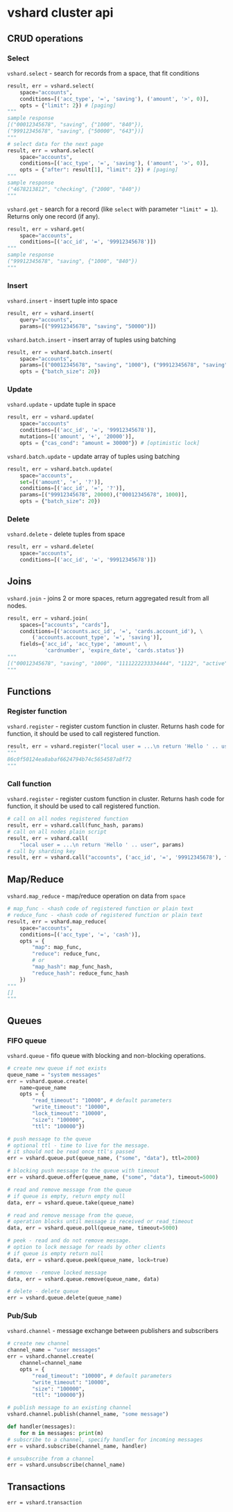 # vshard cluster api

## CRUD operations
### Select
`vshard.select` - search for records from a space, that fit conditions
```python
result, err = vshard.select(
    space="accounts",
    conditions=[('acc_type', '=', 'saving'), ('amount', '>', 0)],
    opts = {"limit": 2}) # [paging]
"""
sample response
[("00012345678", "saving", {"1000", "840"}),
("99912345678", "saving", {"50000", "643"})]
"""
# select data for the next page
result, err = vshard.select(
    space="accounts",
    conditions=[('acc_type', '=', 'saving'), ('amount', '>', 0)],
    opts = {"after": result[1], "limit": 2}) # [paging]
"""
sample response
("4678213812", "checking", {"2000", "840"})
"""
```

`vshard.get` - search for a record (like `select` with parameter `"limit" = 1`).
Returns only one record (if any).
```python
result, err = vshard.get(
    space="accounts",
    conditions=[('acc_id', '=', '99912345678')])
"""
sample response
("99912345678", "saving", {"1000", "840"})
"""
```

### Insert
`vshard.insert` - insert tuple into space
```python
result, err = vshard.insert(
    query="accounts",
    params=[("99912345678", "saving", "50000")])
```

`vshard.batch.insert` - insert array of tuples using batching
```python
result, err = vshard.batch.insert(
    space="accounts",
    params=[("00012345678", "saving", "1000"), ("99912345678", "saving", "50000", "840")],
    opts = {"batch_size": 20})
```

### Update
`vshard.update` - update tuple in space
```python
result, err = vshard.update(
    space="accounts"
    conditions=[('acc_id', '=', '99912345678')],
    mutations=[('amount', '+', '20000')],
    opts = {"cas_cond": "amount = 30000"}) # [optimistic lock]
```

`vshard.batch.update` - update array of tuples using batching
```python
result, err = vshard.batch.update(
    space="accounts",
    set=[('amount', '+', '?')],
    conditions=[('acc_id', '=', '?')],
    params=[("99912345678", 20000),("00012345678", 1000)],
    opts = {"batch_size": 20})
```

### Delete
`vshard.delete` - delete tuples from space
```python
result, err = vshard.delete(
    space="accounts",
    conditions=[('acc_id', '=', '99912345678')])
```

## Joins
`vshard.join` - joins 2 or more spaces, return aggregated result from all nodes.
```python
result, err = vshard.join(
    spaces=["accounts", "cards"],
    conditions=[('accounts.acc_id', '=', 'cards.account_id'), \
        ('accounts.account_type', '=', 'saving')],
    fields={'acc_id', 'acc_type', 'amount', \
            'cardnumber', 'expire_date', 'cards.status'})
"""
[("00012345678", "saving", "1000", "1111222233334444", "1122", "active")]
"""
```

## Functions
### Register function
`vshard.register` - register custom function in cluster. 
Returns hash code for function, it should be used to call registered function.
```python
result, err = vshard.register("local user = ...\n return 'Hello ' .. user")
"""
86c0f50124ea8abaf6624794b74c5654587a8f72
"""
```

### Call function
`vshard.register` - register custom function in cluster. 
Returns hash code for function, it should be used to call registered function.
```python
# call on all nodes registered function
result, err = vshard.call(func_hash, params)
# call on all nodes plain script
result, err = vshard.call(
    "local user = ...\n return 'Hello ' .. user", params)
# call by sharding key
result, err = vshard.call("accounts", ('acc_id', '=', '99912345678'), func_hash, params)
```

## Map/Reduce
`vshard.map_reduce` - map/reduce operation on data from `space`
```python
# map_func - <hash code of registered function or plain text
# reduce_func - <hash code of registered function or plain text
result, err = vshard.map_reduce(
    space="accounts",
    conditions=[('acc_type', '=', 'cash')],
    opts = {
        "map": map_func,
        "reduce": reduce_func,
        # or
        "map_hash": map_func_hash,
        "reduce_hash": reduce_func_hash
    })
"""
[]
"""
```

## Queues
### FIFO queue
`vshard.queue` - fifo queue with blocking and non-blocking operations.
```python
# create new queue if not exists
queue_name = "system messages"
err = vshard.queue.create(
    name=queue_name
    opts = {
        "read_timeout": "10000", # default parameters
        "write_timeout": "10000",
        "lock_timeout": "10000",
        "size": "100000",
        "ttl": "100000"})

# push message to the queue
# optional ttl - time to live for the message.
# it should not be read once ttl's passed
err = vshard.queue.put(queue_name, ("some", "data"), ttl=2000)

# blocking push message to the queue with timeout
err = vshard.queue.offer(queue_name, ("some", "data"), timeout=5000)

# read and remove message from the queue
# if queue is empty, return empty null
data, err = vshard.queue.take(queue_name)

# read and remove message from the queue,
# operation blocks until message is received or read_timeout
data, err = vshard.queue.poll(queue_name, timeout=5000)

# peek - read and do not remove message.
# option to lock message for reads by other clients
# if queue is empty return null
data, err = vshard.queue.peek(queue_name, lock=true)

# remove - remove locked message
data, err = vshard.queue.remove(queue_name, data)

# delete - delete queue
err = vshard.queue.delete(queue_name)
```

### Pub/Sub
`vshard.channel` - message exchange between publishers and subscribers
```python
# create new channel
channel_name = "user messages"
err = vshard.channel.create(
    channel=channel_name
    opts = {
        "read_timeout": "10000", # default parameters
        "write_timeout": "10000",
        "size": "100000",
        "ttl": "100000"})

# publish message to an existing channel
vshard.channel.publish(channel_name, "some message")

def handler(messages):
    for m in messages: print(m)
# subscribe to a channel, specify handler for incoming messages
err = vshard.subscribe(channel_name, handler)

# unsubscribe from a channel
err = vshard.unsubscribe(channel_name)
```

## Transactions
```
err = vshard.transaction
```